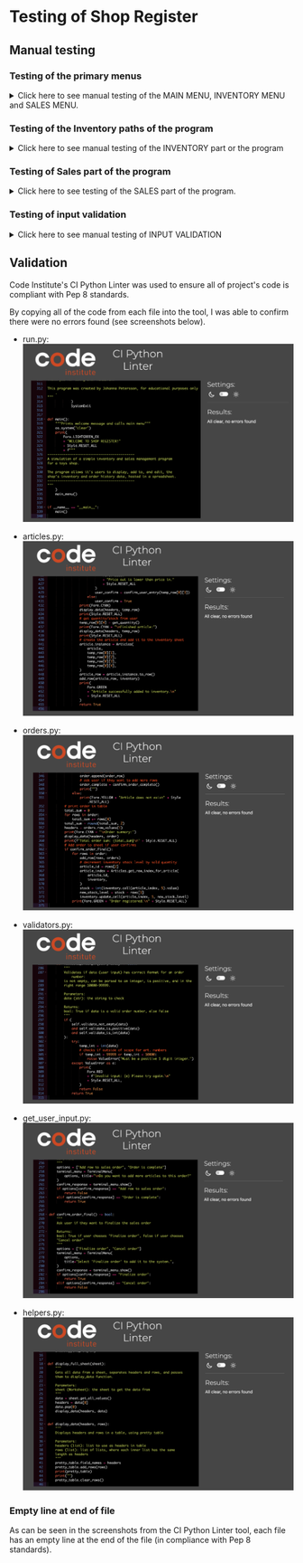 # Testing of Shop Register
## Manual testing

### Testing of the primary menus

<details>
<summary>Click here to see manual testing of the MAIN MENU, INVENTORY MENU and SALES MENU.</summary>

| __Test case__ | __Action__ | __Expected outcome__ | __Pass?__ | __Comments__ |
| ------------- | -----------| -------------------- | :-------: | ------------ |
| Program start | n/a | Displays welcome message and main menu | Y | - |
| Main menu | Move selector between menu options with up/down arrows | Selector is moved when pressing up and down arrows | Y | - |
|           | Press enter while option "1. Inventory" is selected | The inventory menu displays | Y | - |
|           | Press enter while option "2. Sales" is selected | The sales menu displays | Y | - |
|           | Press enter while option "3. Quit" is selected | The quit message displays and the program is quit | Y | - |
| Inventory menu | Move selector between menu options with up/down arrows | Selector is moved when pressing up and down arrows | Y | - |
|                | Select option *1. Display inventory* | Display inventory path is launched* | Y | - |
|                | Select option *2. Look up article* | *Look up article* path is launched* | Y | - |
|                | Select option *3. Add article* | *Add article* path is launched* | Y | - |
|                | Select option *4. Edit article* | *Edit article* path is launched* | Y | - |
|                | Select option *5. Delete article* | *Delete article* path is launched* | Y | - |
|                | Select option *6. Back to main menu* | The main menu is displayed | Y | - |
| Sales menu | Move selector between menu options with up/down arrows | Selector is moved when pressing up and down arrows | Y | - |
|            | Select option *1. Display orders (by date)* | *Display order history* path is launched* | Y | - |
|            | Select option *2. Look up order by ID* | *Look up order by ID* path is launched* | Y | - |
|            | Select option *3. Register an order* | *Register order* path is launched | Y | - |
|            | Select option *4. Back to main menu* | The main menu is displayed | Y | - |

*Meaning the path header is printed (title and brief explanation), and the correct next step is initiated, eg. the user is asked for input.

</details>

### Testing of the Inventory paths of the program

<details>
<summary>Click here to see manual testing of the INVENTORY part or the program</summary>

| __Test case__ | __Action__ | __Expected outcome__ | __Pass?__ | __Comments__ |
| ------------- | -----------| -------------------- | :---------: | ------------ |
| __Display inventory__ | n/a | After header is printed, prints the full shop inventory in table | Y | - |
|                   | Displaying inventory when articles have values of maximum length (name 34 characters, quantity 99999 etc) | Table format is not broken | Y | - |
|                   | Pressing enter | Terminal clears and main menu is displayed | Y | - |
| __Look up article__ | n/a | After header is printed, user is asked to input article number | Y | - |
|                 | enter input for article number | Input is validated according to validation for article numbers (see below). Program keeps asking until input is valid. | Y | - |
|                 | input valid article which does not exist "2000" | User informed article not found. Path end menu is printed | Y | - |
|                 | input valid article which exists "1001" | Article details for article 1001 is printed in a table. Path end menu is printed | Y | - |
| Look up article path end menu | Select *Look up another article* | *Look up article* path restarts | Y | - |
|                               | Select *Back to main menu* | Terminal cleared and the main menu is displayed | Y | - |
| __Add article__ | n/a | After header is printed, user is asked to input article number | Y | - |
|             | enter input for article number | Input is validated according to validation for article numbers (see below). Program keeps asking until input is valid. | Y | - |
|             | enter article number which exists in inventory "1001" | User is informed and asked to edit article instead | Y | - |
|             | Select *Yes* when asked to edit article instead | Terminal cleared and the *Edit article* path is launched, with the selected article pre-filled | Y | - |
|             | Select *No* when asked to edit article instead | *Add article* path end menu is printed | Y | - | 
|             | enter article number which exists in *inactive articles* "1004" | User is informed article number belongs to an inactive article. *Add article* path end menu is printed | Y | - |
|             | enter valid article number that does not exist | Progress indication table is printed with article number. User is asked for article name | Y | - |
|             | enter input for article name | Input is validated for article name (see below). Program keeps asking until valid input is entered. | Y | - |
|             | enter valid article name | Progress indication table is printed with name filled in. User is asked for the *price in* | Y | - |
|             | enter input for *price in* | Input is validated for *price* (see below). Program keeps asking until valid input is entered. | Y | - |
|             | input for *price in* is 500 or above, but below absolute upper limit | User is asked to confirm. | Y | - |
|             | Select No (You entered 501.0. Are you sure?) | User is informed price is not registered. Asked to input *price in* again | Y | - |
|             | Select Yes (You entered 501.0. Are you sure?) | Value is accepted for *price in* | Y | - |
|             | enter valid input for *price in*, below 500 | Value is accepted. Progress indication table is printed with *price in* filled in. User is asked to enter *price out* | Y | - |
|             | enter input for *price out* | Input is validated for *price* (see below). Program keeps asking until valid input is entered. | Y | - |
|             | enter valid input for *price out* that is greater than *price in* | User is asked to confirm | Y | - |
|             | confirm *price out* (greater than *price in*) | Value accepted, and progress indication table is printed with *price out* filled in. User is asked to enter quantity. |
|             | answer "No" when asked to confirm *price out* | Asks for new input for *price out* | Y | - |
|             | enter valid input for *price out*, but 500+ | User is asked to confirm | Y | - |
|             | Enter valid input for *price out*, higher than *price in*, and below 500 | Value accepted, progress indication table is printed with *price out* filled in. User is asked for stock quantity | Y | - |
|             | Enter input for *quantity* | Input is validated for *quantity* (see below). Program keeps asking until valid input is entered | Y | - |
|             | Enter valid input for *quantity* eg "7" | Input is accepted. The finished article's details are printed in a table. A green success message is printed. The article is added to the inventory sheet. The *add article* path end menu is printed | Y | - |
| Add article path end menu | Select *Add another article* | Restarts the *Add article* path | Y | - |
|                           | Select *Back to main menu* | Terminal clears and the main menu is printed | Y | - |
| __Edit articles__ | n/a | After header is printed, user is asked to input article number | Y | - |
|               | enter input for article number | Input is validated according to validation for article numbers (see below). Program keeps asking until input is valid. | Y | - |
|               | input valid article number, but which is not in inventory | User informed article not found. *Edit article* path end menu is printed | Y | - |
|               | input valid article number which exists in inventory | Article details are printed. User is asked to confirm if they want to edit the article | Y | - | 
|               | Select "No" (Would you like to edit this article?) | The *Edit article* path end menu is printed | Y | - |
|               | Select "Yes" (Would you like to edit this article?) | A multi-selection menu is printed. User is asked to select which attributes to edit. | Y | - |
|               | Press up and down arrows | The selector moves between the attribute options in the menu | Y | - |
|               | Press space/tab while in the menu | The highlighted attribute is marked for selection | Y | - |
|               | Press space/tab while on an already marked attribute | The highlighted attribute is un-marked/de-selected | Y | - |
|               | Press enter while no attributes are selected | User is informed no attributes were selected. The *Edit article* path end menu is printed | Y | - |
|               | Press enter while min 1 attribute is selected | User is asked for input for each attribute, in order. Program keeps asking for each input until valid input is entered | Y | - |
|               | Enter valid input for a selected attribute to edit | Green message is printed, confirming the value is updated. The value is updated in the inventory sheet. | Y | - |
|               | Enter valid input for the last selected attribute to edit | After confirmation of updated value, the *Edit article* path end menu is printed | Y | - |
| Edit article path end menu | Select *Edit another article* | *Edit article* path restarts | Y | - |
|                               | Select *Back to main menu* | Terminal cleared and the main menu is displayed | Y | - |
| __Delete article__ | n/a | After header is printed, user is asked to input article number | Y | - |
|                | enter input for article number | Input is validated according to validation for article numbers (see below). Program keeps asking until input is valid. | Y | - |
|                | enter article number which does not exist in inventory | User is informed article not found, and the *Delete article* path end menu is printed | Y | - |
|                | enter article number which exists in inventory | Article details are printed in a table. The user is asked to confirm deletion | Y | - |
|                | Select "Yes" (Would you like to delete this article?) | Confirms to the user the article was removed. The article row is deleted in the inventory sheet, and added in the inactive articles sheet. The *Delete article* path end menu is printed | Y | - |
|                | Select "No" (Would you like to delete this article?) | User is informed the action was cancelled. The *Delete article* path end menu is printed | Y | - |
| Delete article path end menu | Select *Delete another article* | Restarts the *Delete article* path | Y | - |
|                              | Select *Back to main menu* | Terminal clears and the main menu is printed | Y | - |

</details>

### Testing of Sales part of the program

<details>
<summary>Click here to see testing of the SALES part of the program.</summary>

| __Test case__ | __Action__ | __Expected outcome__ | __Pass?__ | __Comments__ |
| ------------- | ---------- | -------------------- | :---------: | ------------ |
| __Display orders by date__ | n/a | After header is printed, user is asked to input START date | Y | - |
|                | enter input for START date | Input is validated according to validation for dates (see below). Program keeps asking until input is valid. | Y | - |
|                | enter valid input for a START date | User is asked to enter input for END date | Y | - |
|                | enter input for END date | Input is validated according to validation for dates and END dates (see below). Program keeps asking until input is valid. | Y | - |
|                | enter valid input for END date | Program checks if there are any orders registered between START and END date in the order history sheet | Y | - |
|                | n/a | If there are no orders between START and END date, informs user of no orders to display. If there are orders between START and END date, prints the orders in a table. The *Display orders by date* path end menu is printed | Y | - |
| Display orders by date path end menu | Select *Search for different dates* | Restarts *Display orders by date* path | Y | - |
|                                      | Select *Back to main menu* | Clears terminal and prints the main menu | Y | - |
| __Look up order by ID__ | n/a | After header is printed, user is asked to input order ID | Y | - |
|                | enter input for *order ID* | Input is validated according to validation for order ID's (see below). Program keeps asking until input is valid. | Y | - |
|                | enter valid *order ID* but which does not exist in order history | User informed there is no order with the provided ID in the system. The *Look up order by ID* path end menu is printed | Y | - |
|                | enter valid *order ID which exists in the order history | The order details is printed in a table together with additional details total order sum and total order quantity. The *Look up order by ID* path end menu is printed | Y | - |
| Look up order by ID path end menu | Select *Search for different order* | Restarts the *Look up order by ID* path | Y | - |
|                                   | Select *Back to main menu* | Terminal is cleared and the main menu is printed | Y | - |
| __Register an order__ | n/a | After header is printed, user is asked to input an article number | Y | - |
|                | enter input for *article number* | Input is validated according to validation for article numbers (see below). Program keeps asking until input is valid. | Y | - |
|                | enter valid *article number* but which does not exist in the inventory | The user is informed and asked to input another article number | Y | - |
|                | enter valid *article number* which exists in inventory | The user is asked for the sales quantity and is given the current stock quantity of the article | Y | - |
|                | enter input for *sales quantity* | Input is validated according to validation for *quantity* and *sales quantity* | Y | - |
|                | enter valid input for *sales quantity* | User is asked if they want to add more rows to the order or complete the order | Y | - |
|                | Select *Add row to sales order* | User is asked for another article number and sales quantity | Y | - |
|                | Select *Order is complete* | The order details are printed in a table. The user is asked to either *Finalize order* or *Cancel order* | Y | - |
|                | Select *Cancel order | The *Register order* path end menu is printed | Y | - |
|                | Select *Finalize order | Green message confirms order registration to the user. The order is registered in the order history sheet. The inventory stock level is adjusted for the sold articles. The *Register order* path end menu is printed | Y | - |
| Register order path end menu | Select *Register another order* | Restarts the *Register order* path | Y | - |
|                              | Select *Back to main menu* | Clears terminal and prints the main menu | Y | - |

</details>

### Testing of input validation

<details>
<summary>Click here to see manual testing of INPUT VALIDATION</summary>

| __Test case__ | __Action__ | __Expected outcome__ | __Pass?__ | __Comments__ |
| ------------- | ---------- | -------------------- | :---------: | ------------ |
| __Article number__ | empty input | Feedback message for empty input is printed. User is asked for input again | Y | - |
|                | input string "asfldkh" | Feedback, must be an integer. User asked for input again | Y | - |
|                 | input decimal value "3.5" | Feedback, must be an integer. User asked for input again | Y | - |
|                 | input negative integer "-5" | Feedback, must be positive. User asked for input again | Y | - |
|                 | input integer out of range "10011" | Feedback, must be positive and 4 digits. User asked for input again | Y | - |
|                 | enter valid input "1002" | Input accepted | Y | - |
| __Article name__ | empty input | Feedback message for emply input is printed. Asks for input again. | Y | - |
|              | input only numbers "123456789" | Feedback, incorrect format. User asked for input again. | Y | - |
|              | input only special characters "!"#€%" | Feedback, incorrect format. User asked for input again | Y | - |
|              | input has more than 1 numbers "no3 thing 5" | Feedback, incorrect format. User asked for input again | Y | - |
|              | input is less than 5 characters "ball" | Feedback, min length is 5 | Y | - | 
|              | input is above 34 characters "ball no34 glittery bouncy yellow bouncy ball" | Feedback, max length is 34 | Y | - |
|              | input contains superfluous spaces "    ball  no34  " | Superflous spaces removed and then validates. In this case "ball no34" is valid | Y | Name is stored as "BALL NO34" (uppercase, extra spaces removed) |
|              | enters valid input for name "terrifying t-rex!" | input is accepted | Y | Name is stored as "TERRIFYING T-REX!" (uppercase) |
| __Price__ | empty input | Feedback message for emply input is printed. Asks for input again. | Y | - |
|          | input is not a number | Feedback, must be a decimal number. Asks for input again | Y | - |
|          | input is negative value | Feedback, must be a positive value. Asks for input again | Y | - |
|          | input is 0 | Feedback, must be a positive value. Asks for input again | Y | - |
|          | input is above 99999.99 | Feedback, above the upper limit for a price. Asks for input again | Y | - |
| __Quantity__ | empty input | Feedback message for emply input is printed. Asks for input again. | Y | - |
|          | input is not a number | Feedback, must be an integer. Asks for input again | Y | - |
|          | input is negative value | Feedback, must be a positive value. Asks for input again | Y | - |
|          | input is a decimal value | Feedback, must be an integer. Asks for input again | Y | - |
|          | input is above 999999 | Feedback, above the upper limit for a quantity. Asks for input again | Y | - |
| __Sales quantity__ | input is valid quantity, but greater than current stock level for associated article | Feedback, sales quantity cannot be larger than current stock quantity. Asks for input again. | Y | - | 
| __Date__ | empty input | Feedback message for emply input is printed. Asks for input again. | Y | - |
|      | input is not format YYYY-MM-DD | Feedback, format must be YYYY-MM-DD | Y | - |
|      | input is YYYY-MM-DD, but not a valid date, eg "2023-13-52" | Feedback, date does not exist. Asks for input again | Y | - |
|      | input is valid date, but in the future, eg "2025-01-10" | Feedback, date cannot be greater than current date. Asks for input again | Y | - |
| __END date__ | input is a valid date, but a date before the START date | Feedback, END date cannot come before START date. Asks for input again | Y | - | 
| __Order ID__ | empty input | Feedback message for emply input is printed. Asks for input again. | Y | - |
|          | input is not a number | Feedback, must be an integer. Asks for input again | Y | - |
|          | input is negative value | Feedback, must be a positive value. Asks for input again | Y | - |
|          | input is a decimal value | Feedback, must be an integer. Asks for input again | Y | - |
|          | input is a positive integer, out of range | Feedback, must be a positive 5 digit integer. Asks for input again | Y | - |

</details>

## Validation
Code Institute's CI Python Linter was used to ensure all of project's code is compliant with Pep 8 standards.

By copying all of the code from each file into the tool, I was able to confirm there were no errors found (see screenshots below).

- run.py:
![Linter: run.py](documentation/linter-run.png)

- articles.py:
![Linter: articles.py](documentation/linter-articles.png)

- orders.py:
![Linter: orders.py](documentation/linter-orders.png)

- validators.py:
![Linter: validators.py](documentation/linter-validators.png)

- get_user_input.py:
![Linter: get_user_input.py](documentation/linter-getuserinput.png)

- helpers.py:
![Linter: helpers.py](documentation/linter-helpers.png)

### Empty line at end of file
As can be seen in the screenshots from the CI Python Linter tool, each file has an empty line at the end of the file (in compliance with Pep 8 standards).